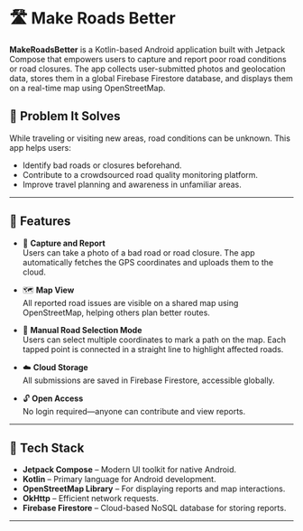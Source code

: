 # 🛣️ Make Roads Better

**MakeRoadsBetter** is a Kotlin-based Android application built with Jetpack Compose that empowers users to capture and report poor road conditions or road closures. The app collects user-submitted photos and geolocation data, stores them in a global Firebase Firestore database, and displays them on a real-time map using OpenStreetMap. 

## 📌 Problem It Solves
While traveling or visiting new areas, road conditions can be unknown. This app helps users:
- Identify bad roads or closures beforehand.
- Contribute to a crowdsourced road quality monitoring platform.
- Improve travel planning and awareness in unfamiliar areas.

---

## 🚀 Features

- 📸 **Capture and Report**  
  Users can take a photo of a bad road or road closure. The app automatically fetches the GPS coordinates and uploads them to the cloud.

- 🗺️ **Map View**  
  All reported road issues are visible on a shared map using OpenStreetMap, helping others plan better routes.

- 🧭 **Manual Road Selection Mode**  
  Users can select multiple coordinates to mark a path on the map. Each tapped point is connected in a straight line to highlight affected roads.

- ☁️ **Cloud Storage**  
  All submissions are saved in Firebase Firestore, accessible globally.

- 🔓 **Open Access**  
  No login required—anyone can contribute and view reports.

---

## 🧰 Tech Stack

- **Jetpack Compose** – Modern UI toolkit for native Android.
- **Kotlin** – Primary language for Android development.
- **OpenStreetMap Library** – For displaying reports and map interactions.
- **OkHttp** – Efficient network requests.
- **Firebase Firestore** – Cloud-based NoSQL database for storing reports.

---

